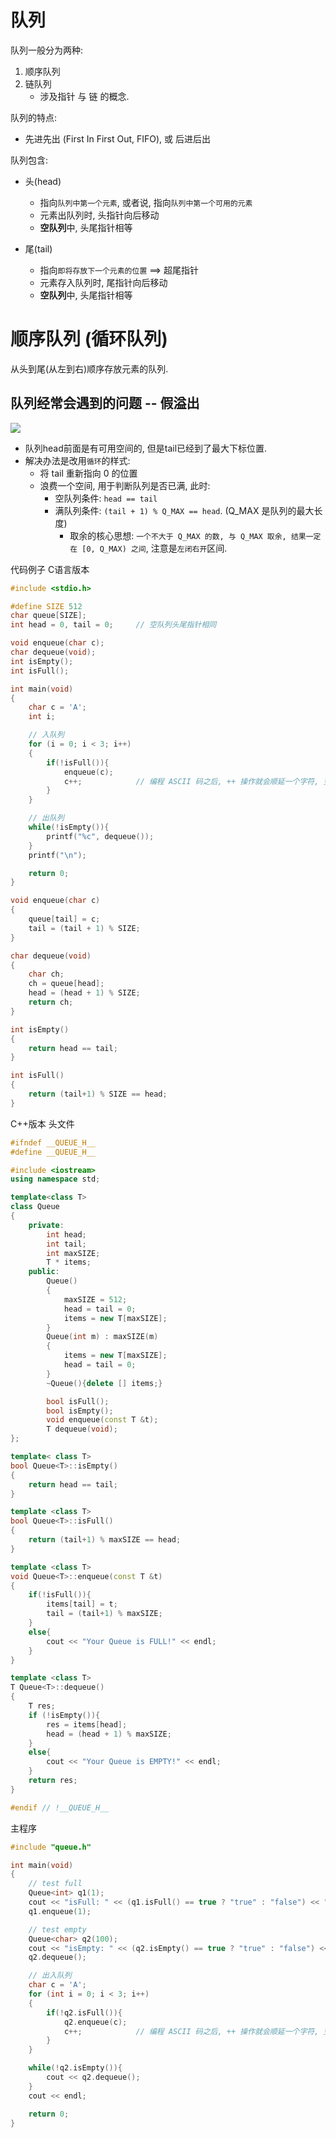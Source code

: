 # 队列
队列一般分为两种:
1. 顺序队列
2. 链队列
   - 涉及指针 与 链 的概念.

队列的特点:
- 先进先出 (First In First Out, FIFO), 或 后进后出


队列包含:
- 头(head)
  - 指向`队列中第一个元素`, 或者说, 指向`队列中第一个可用的元素`
  - 元素出队列时, 头指针向后移动
  - **空队列**中, 头尾指针相等

- 尾(tail)
  - 指向`即将存放下一个元素的位置` ==> 超尾指针
  - 元素存入队列时, 尾指针向后移动
  - **空队列**中, 头尾指针相等


# 顺序队列 (循环队列)
从头到尾(从左到右)顺序存放元素的队列.

## 队列经常会遇到的问题 -- 假溢出
![](顺序队列的实现_images/顺序队列_假溢出图示.png)
- 队列head前面是有可用空间的, 但是tail已经到了最大下标位置.
- 解决办法是改用`循环`的样式:
  - 将 tail 重新指向 0 的位置
  - 浪费一个空间, 用于判断队列是否已满, 此时:
    - 空队列条件: `head == tail`
    - 满队列条件: `(tail + 1) % Q_MAX == head`.  (Q_MAX 是队列的最大长度)
      - 取余的核心思想: `一个不大于 Q_MAX 的数, 与 Q_MAX 取余, 结果一定在 [0, Q_MAX) 之间`, 注意是`左闭右开`区间.

代码例子
C语言版本
```c
#include <stdio.h>

#define SIZE 512
char queue[SIZE];
int head = 0, tail = 0;     // 空队列头尾指针相同

void enqueue(char c);
char dequeue(void);
int isEmpty();
int isFull();

int main(void)
{
    char c = 'A';
    int i;

    // 入队列
    for (i = 0; i < 3; i++)
    {
        if(!isFull()){
            enqueue(c);
            c++;            // 编程 ASCII 码之后, ++ 操作就会顺延一个字符, 变成 B
        }
    }

    // 出队列
    while(!isEmpty()){
        printf("%c", dequeue());
    }
    printf("\n");

    return 0;
}

void enqueue(char c)
{
    queue[tail] = c;
    tail = (tail + 1) % SIZE;
}

char dequeue(void)
{
    char ch;
    ch = queue[head];
    head = (head + 1) % SIZE;
    return ch;
}

int isEmpty()
{
    return head == tail;
}

int isFull()
{
    return (tail+1) % SIZE == head;
}
```

C++版本
头文件
```cpp
#ifndef __QUEUE_H__
#define __QUEUE_H__

#include <iostream>
using namespace std;

template<class T>
class Queue
{
    private:
        int head;
        int tail;
        int maxSIZE;
        T * items;
    public:
        Queue()
        {
            maxSIZE = 512;
            head = tail = 0;
            items = new T[maxSIZE];
        }
        Queue(int m) : maxSIZE(m)
        {
            items = new T[maxSIZE];
            head = tail = 0;
        }
        ~Queue(){delete [] items;}

        bool isFull();
        bool isEmpty();
        void enqueue(const T &t);
        T dequeue(void);
};

template< class T>
bool Queue<T>::isEmpty()
{
    return head == tail;
}

template <class T>
bool Queue<T>::isFull()
{
    return (tail+1) % maxSIZE == head;
}

template <class T>
void Queue<T>::enqueue(const T &t)
{
    if(!isFull()){
        items[tail] = t;
        tail = (tail+1) % maxSIZE;
    }
    else{
        cout << "Your Queue is FULL!" << endl;
    }
}

template <class T>
T Queue<T>::dequeue()
{
    T res;
    if (!isEmpty()){
        res = items[head];
        head = (head + 1) % maxSIZE;
    }
    else{
        cout << "Your Queue is EMPTY!" << endl;
    }
    return res;
}

#endif // !__QUEUE_H__
```

主程序
```cpp
#include "queue.h"

int main(void)
{
    // test full
    Queue<int> q1(1);
    cout << "isFull: " << (q1.isFull() == true ? "true" : "false") << ": ";
    q1.enqueue(1);

    // test empty
    Queue<char> q2(100);
    cout << "isEmpty: " << (q2.isEmpty() == true ? "true" : "false") << ": ";
    q2.dequeue();

    // 出入队列
    char c = 'A';
    for (int i = 0; i < 3; i++)
    {
        if(!q2.isFull()){
            q2.enqueue(c);
            c++;            // 编程 ASCII 码之后, ++ 操作就会顺延一个字符, 变成 B
        }
    }

    while(!q2.isEmpty()){
        cout << q2.dequeue();
    }
    cout << endl;

    return 0;
}
```